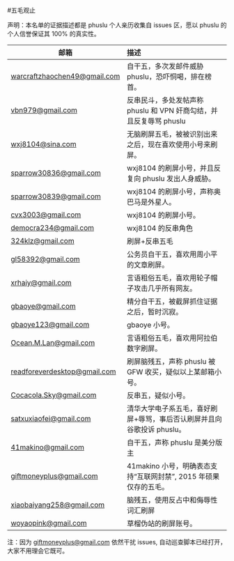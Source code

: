 #五毛观止

声明：本名单的证据描述都是 phuslu 个人亲历收集自 issues 区，愿以 phuslu 的个人信誉保证其 100% 的真实性。

| 邮箱 | 描述 |
| --------   | :----  |
|warcraftzhaochen49@gmail.com | 自干五，多次发邮件威胁 phuslu，恐吓恫喝，排在榜首。|
|vbn979@gmail.com | 反串民斗，多处发帖声称 phuslu 和 VPN 奸商勾结，并且反复辱骂 phuslu |
|wxj8104@sina.com | 无脑刷屏五毛，被被识别出来之后，现在喜欢使用小号来刷屏。|
|sparrow30836@gmail.com | wxj8104 的刷屏小号，并且反复向 phuslu 发出人身威胁。|
|sparrow30839@gmail.com | wxj8104 的刷屏小号，声称奥巴马是外星人。|
|cvx3003@gmail.com | wxj8104 的刷屏小号。|
|democra234@gmail.com | wxj8104 的反串角色|
|324klz@gmail.com | 刷屏+反串五毛|
|gl58392@gmail.com | 公务员自干五，喜欢用周小平的文章刷屏。|
|xrhaiy@gmail.com | 言语粗俗五毛，喜欢用轮子帽子攻击几乎所有网友。|
|gbaoye@gmail.com | 精分自干五，被截屏抓住证据之后，暂时沉寂。|
|gbaoye123@gmail.com | gbaoye 小号。|
|Ocean.M.Lan@gmail.com | 言语粗俗五毛，喜欢用阿拉伯数字刷屏。|
|readforeverdesktop@gmail.com | 刷屏脑残五，声称 phuslu 被 GFW 收买，疑似以上某邮箱小号。|
|Cocacola.Sky@gmail.com | 反串五，疑似小号。|
|satxuxiaofei@gmail.com | 清华大学电子系五毛，喜好刷屏+辱骂，事后否认刷屏并且向谷歌投诉 phuslu。|
|41makino@gmail.com | 自干五，声称 phuslu 是美分版主 |
|giftmoneyplus@gmail.com | 41makino 小号，明确表态支持“互联网封禁”, 2015 年硕果仅存的五毛。 |
|xiaobaiyang258@gmail.com | 脑残五，使用反占中和侮辱性词汇刷屏 |
|woyaopink@gmail.com | 草榴伪站的刷屏账号。|

注：因为 giftmoneyplus@gmail.com 依然干扰 issues, 自动巡查脚本已经打开，大家不用理会它既可。
